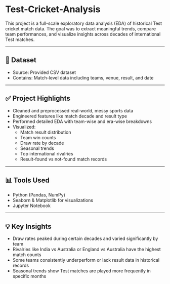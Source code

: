 # Test-Cricket-Analysis

This project is a full-scale exploratory data analysis (EDA) of historical Test cricket match data. The goal was to extract meaningful trends, compare team performances, and visualize insights across decades of international Test matches.

---

## 📁 Dataset

- Source: Provided CSV dataset
- Contains: Match-level data including teams, venue, result, and date

---

## ✅ Project Highlights

- Cleaned and preprocessed real-world, messy sports data
- Engineered features like match decade and result type
- Performed detailed EDA with team-wise and era-wise breakdowns
- Visualized:
  - Match result distribution
  - Team win counts
  - Draw rate by decade
  - Seasonal trends
  - Top international rivalries
  - Result-found vs not-found match records

---

## 📊 Tools Used

- Python (Pandas, NumPy)
- Seaborn & Matplotlib for visualizations
- Jupyter Notebook

---

## 💡 Key Insights

- Draw rates peaked during certain decades and varied significantly by team
- Rivalries like India vs Australia or England vs Australia have the highest match counts
- Some teams consistently underperform or lack result data in historical records
- Seasonal trends show Test matches are played more frequently in specific months



